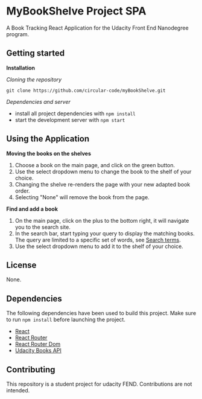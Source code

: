 # MyBookShelve Project SPA

A Book Tracking React Application for the Udacity Front End Nanodegree program.

## Getting started

**Installation**

_Cloning the repository_

```
git clone https://github.com/circular-code/myBookShelve.git
```

_Dependencies and server_

* install all project dependencies with `npm install`
* start the development server with `npm start`

## Using the Application

**Moving the books on the shelves**

1. Choose a book on the main page, and click on the green button.
2. Use the select dropdown menu to change the book to the shelf of your choice.
3. Changing the shelve re-renders the page with your new adapted book order.
4. Selecting "None" will remove the book from the page.

**Find and add a book**

1. On the main page, click on the plus to the bottom right, it will navigate you to the search site.
2. In the search bar, start typing your query to display the matching books. The query are limited to a specific set of words, see [Search terms](./SEARCH_TERMS.md).
3. Use the select dropdown menu to add it to the shelf of your choice.

## License

None.

## Dependencies

The following dependencies have been used to build this project.
Make sure to run `npm install` before launching the project.

* [React](https://github.com/facebook/React)
* [React Router](https://github.com/ReactTraining/react-router)
* [React Router Dom](https://github.com/ReactTraining/react-router/tree/master/packages/react-router-dom)
* [Udacity Books API](https://reactnd-books-api.udacity.com)

## Contributing

This repository is a student project for udacity FEND. Contributions are not intended.